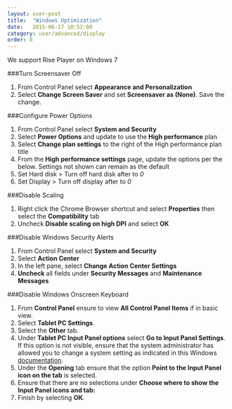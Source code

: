 ```yaml
---
layout: user-post
title:  "Windows Optimization"
date:   2015-06-17 10:52:00
category: user/advanced/display
order: 0
---
```

We support Rise Player on Windows 7

###Turn Screensaver Off
1. From Control Panel select **Appearance and Personalization**
2. Select **Change Screen Saver** and set **Screensaver as (None)**. Save the change.

###Configure Power Options
1. From Control Panel select **System and Security** 
2. Select **Power Options** and update to use the **High performance** plan
3. Select **Change plan settings** to the right of the High performance plan title
4. From the **High performance settings** page, update the options per the below. Settings not shown can remain as the default
5. Set Hard disk > Turn off hard disk after to *0*
6. Set Display > Turn off display after to *0*

###Disable Scaling
1. Right click the Chrome Browser shortcut and select **Properties** then select the **Compatibility** tab 
2. Uncheck **Disable scaling on high DPI** and select **OK**

###Disable Windows Security Alerts
1. From Control Panel select **System and Security**
2. Select **Action Center**
3. In the left pane, select **Change Action Center Settings**
4. **Uncheck** all fields under **Security Messages** and **Maintenance Messages**

###Disable Windows Onscreen Keyboard 
1. From **Control Panel** ensure to view **All Control Panel Items** if in basic view.
2. Select **Tablet PC Settings**.
3. Select the **Other** tab.
4. Under **Tablet PC Input Panel options** select **Go to Input Panel Settings**.
If this option is not visible, ensure that the system administrator has allowed you to change a system setting as indicated in this Windows [documentation](http://windows.microsoft.com/en-ca/windows/why-wont-allow-change-system-setting#1TC=windows-7).
5. Under the **Opening** tab ensure that the option **Point to the Input Panel icon on the tab** is selected.
5. Ensure that there are no selections under **Choose where to show the Input Panel icons and tab:**
7. Finish by selecting **OK**.
